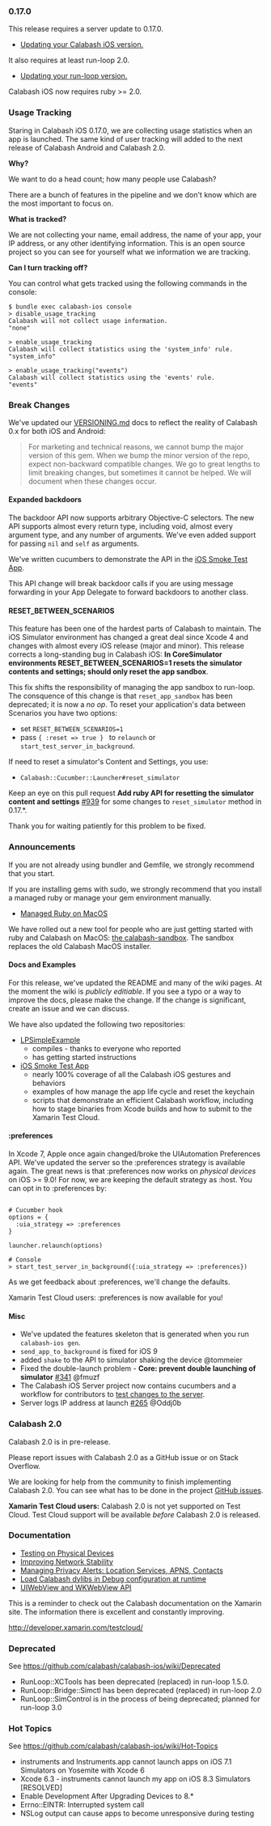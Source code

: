### 0.17.0

This release requires a server update to 0.17.0.

* [Updating your Calabash iOS version.](https://github.com/calabash/calabash-ios/wiki/B1-Updating-your-Calabash-iOS-version)

It also requires at least run-loop 2.0.

* [Updating your run-loop version.](https://github.com/calabash/calabash-ios/wiki/Updating-your-run-loop-version)

Calabash iOS now requires ruby >= 2.0.

### Usage Tracking

Staring in Calabash iOS 0.17.0, we are collecting usage statistics when an app is launched.  The same kind of user tracking will added to the next release of Calabash Android and Calabash 2.0.

**Why?**

We want to do a head count; how many people use Calabash?   

There are a bunch of features in the pipeline and we don't know which are the most important to focus on.  

**What is tracked?**

We are not collecting your name, email address, the name of your app, your IP address, 
or any other identifying information.  This is an open source project so you can see for yourself what we information we are tracking.

**Can I turn tracking off?**

You can control what gets tracked using the following commands in the console:

```
$ bundle exec calabash-ios console
> disable_usage_tracking
Calabash will not collect usage information.
"none"

> enable_usage_tracking
Calabash will collect statistics using the 'system_info' rule.
"system_info"

> enable_usage_tracking("events")
Calabash will collect statistics using the 'events' rule.
"events"
```

### Break Changes

We've updated our [VERSIONING.md](https://github.com/calabash/calabash-ios/blob/develop/VERSIONING.md) docs to reflect the reality of Calabash 0.x for both iOS and Android:

> For marketing and technical reasons, we cannot bump the major version of this gem. When we bump the minor version of the repo, expect non-backward compatible changes. We go to great lengths to limit breaking changes, but sometimes it cannot be helped. We will document when these changes occur.

#### Expanded backdoors

The backdoor API now supports arbitrary Objective-C selectors.  The new API supports almost every return type, including void, almost every argument type, and any number of arguments.  We've even added support for passing `nil` and `self` as arguments.

We've written cucumbers to demonstrate the API in the [iOS Smoke Test App](https://github.com/calabash/ios-smoke-test-app/blob/master/CalSmokeApp/features/backdoor.feature).

This API change will break backdoor calls if you are using message forwarding in your App Delegate to forward backdoors to another class.  

#### RESET\_BETWEEN\_SCENARIOS

This feature has been one of the hardest parts of Calabash to maintain.  The iOS Simulator environment has changed a great deal since Xcode 4 and changes with almost every iOS release (major and minor).  This release corrects a long-standing bug in Calabash iOS:  **In CoreSimulator environments RESET\_BETWEEN\_SCENARIOS=1 resets the simulator contents and settings; should only reset the app sandbox**.

This fix shifts the responsibility of managing the app sandbox to run-loop.  The consquence of this change is that `reset_app_sandbox` has been deprecated; it is now a *no op*.
To reset your application's data between Scenarios you have two options:

* set `RESET_BETWEEN_SCENARIOS=1`
* pass `{ :reset => true } ` to `relaunch` or `start_test_server_in_background`.

If need to reset a simulator's Content and Settings, you use:

* `Calabash::Cucumber::Launcher#reset_simulator`

Keep an eye on this pull request **Add ruby API for resetting the simulator content and settings** [#939](https://github.com/calabash/calabash-ios/pull/939) for some changes to `reset_simulator` method in 0.17.*.

Thank you for waiting patiently for this problem to be fixed.

### Announcements

If you are not already using bundler and Gemfile, we strongly recommend that
you start.

If you are installing gems with sudo, we strongly recommend that you install
a managed ruby or manage your gem environment manually.

* [Managed Ruby on MacOS](https://github.com/calabash/calabash-ios/wiki/Ruby-on-MacOS#ruby-managers-on-macos)

We have rolled out a new tool for people who are just getting started with ruby and Calabash on MacOS: [the calabash-sandbox](https://github.com/calabash/install).  The sandbox replaces the old Calabash MacOS installer.

#### Docs and Examples

For this release, we've updated the README and many of the wiki pages.  At the moment the wiki is _publicly editiable_.  If you see a typo or a way to improve the docs, please make the change.  If the change is significant, create an issue and we can discuss.

We have also updated the following two repositories:

* [LPSimpleExample](https://github.com/calabash/calabash-ios-example) 
  - compiles - thanks to everyone who reported
  - has getting started instructions
* [iOS Smoke Test App](https://github.com/calabash/ios-smoke-test-app)
  - nearly 100% coverage of all the Calabash iOS gestures and behaviors
  - examples of how manage the app life cycle and reset the keychain
  - scripts that demonstrate an efficient Calabash workflow, including how to stage binaries from Xcode builds and how to submit to the Xamarin Test Cloud.

#### :preferences
In Xcode 7, Apple once again changed/broke the UIAutomation Preferences API.  We've updated the server so the :preferences strategy is available again.  The great news is that :preferences now works on _physical devices_ on iOS >= 9.0!  For now, we are keeping the default strategy as :host.  You can opt in to :preferences by:

```shell

# Cucumber hook
options = {
  :uia_strategy => :preferences
}

launcher.relaunch(options)

# Console
> start_test_server_in_background({:uia_strategy => :preferences})
```

As we get feedback about :preferences, we'll change the defaults.

Xamarin Test Cloud users:  :preferences is now available for you!

#### Misc

* We've updated the features skeleton that is generated when you run `calabash-ios gen`.
* `send_app_to_background` is fixed for iOS 9
* added  `shake` to the API to simulator shaking the device @tommeier
* Fixed the double-launch problem - **Core: prevent double launching of simulator** [#341](https://github.com/calabash/run_loop/pull/341) @fmuzf
* The Calabash iOS Server project now contains cucumbers and a workflow for contributors to [test changes to the server](https://github.com/calabash/calabash-ios-server#testing).
* Server logs IP address at launch [#265](https://github.com/calabash/calabash-ios-server/pull/265) @Oddj0b

### Calabash 2.0

Calabash 2.0 is in pre-release.

Please report issues with Calabash 2.0 as a GitHub issue or on Stack Overflow.

We are looking for help from the community to finish implementing Calabash 2.0.
You can see what has to be done in the project [GitHub issues](https://github.com/calabash/calabash/issues).

**Xamarin Test Cloud users:** Calabash 2.0 is not yet supported on Test Cloud.
Test Cloud support will be available _before_ Calabash 2.0 is released.

### Documentation

* [Testing on Physical Devices](https://github.com/calabash/calabash-ios/wiki/Testing-on-Physical-Devices)
* [Improving Network Stability](https://github.com/calabash/calabash-ios/wiki/Improving-Network-Stability)
* [Managing Privacy Alerts: Location Services, APNS, Contacts](https://github.com/calabash/calabash-ios/wiki/Managing-Privacy-Alerts%3A--Location-Services%2C-APNS%2C-Contacts)
* [Load Calabash dylibs in Debug configuration at runtime](https://github.com/calabash/ios-smoke-test-app/pull/17)
* [UIWebView and WKWebView API](https://github.com/calabash/calabash-ios/wiki/06-WebView-Support)

This is a reminder to check out the Calabash documentation on the Xamarin
site.  The information there is excellent and constantly improving.

http://developer.xamarin.com/testcloud/

### Deprecated

See https://github.com/calabash/calabash-ios/wiki/Deprecated

* RunLoop::XCTools has been deprecated (replaced) in run-loop 1.5.0.
* RunLoop::Bridge::Simctl has been deprecated (replaced) in run-loop 2.0
* RunLoop::SimControl is in the process of being deprecated; planned for run-loop 3.0

### Hot Topics

See https://github.com/calabash/calabash-ios/wiki/Hot-Topics

* instruments and Instruments.app cannot launch apps on iOS 7.1 Simulators on Yosemite with Xcode 6
* Xcode 6.3 - instruments cannot launch my app on iOS 8.3 Simulators [RESOLVED]
* Enable Development After Upgrading Devices to 8.\*
* Errno::EINTR: Interrupted system call
* NSLog output can cause apps to become unresponsive during testing

